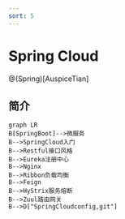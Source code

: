 ```yaml
---
sort: 5
---
```


# Spring Cloud

@(Spring)[AuspiceTian]

## 简介

```mermaid
graph LR
B[SpringBoot]-->微服务
B-->SpringCloud入门
B-->Restful接口风格
B-->Eureka注册中心
B-->Nginx
B-->Ribbon负载均衡
B-->Feign
B-->HyStrix服务熔断
B-->Zuul路由网关
B-->D["SpringCloudconfig,git"]
```
